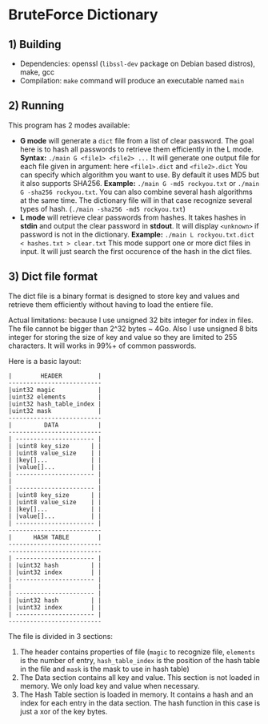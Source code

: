 # BruteForce Dictionary

## 1) Building

- Dependencies: openssl (`libssl-dev` package on Debian based distros), make, gcc
- Compilation: `make` command will produce an executable named `main`

## 2) Running

This program has 2 modes available:

- __G mode__ will generate a `dict` file from a list of clear password. The goal here is to hash all passwords to retrieve them efficiently in the L mode.
  __Syntax:__ `./main G <file1> <file2> ...`
  It will generate one output file for each file given in argument: here `<file1>.dict` and `<file2>.dict`
  You can specify which algorithm you want to use. By default it uses MD5 but it also supports SHA256.
  __Example:__ `./main G -md5 rockyou.txt` or `./main G -sha256 rockyou.txt`.
  You can also combine several hash algorithms at the same time. The dictionary file will in that case recognize several types of hash. (`./main -sha256 -md5 rockyou.txt`)
- __L mode__ will retrieve clear passwords from hashes. It takes hashes in __stdin__ and output the clear password in __stdout__. It will display `<unknown>` if password is not in the dictionary.
  __Example:__ `./main L rockyou.txt.dict < hashes.txt > clear.txt`
  This mode support one or more dict files in input. It will just search the first occurence of the hash in the dict files.

## 3) Dict file format

The dict file is a binary format is designed to store key and values and retrieve them efficiently without having to load the entiere file.

Actual limitations: because I use unsigned 32 bits integer for index in files. The file cannot be bigger than 2^32 bytes ~ 4Go. Also I use unsigned 8 bits integer for storing the size of key and value so they are limited to 255 characters. It will works in 99%+ of common passwords.

Here is a basic layout:

```
|        HEADER          |
--------------------------
|uint32 magic            |
|uint32 elements         |
|uint32 hash_table_index |
|uint32 mask             |
--------------------------
|         DATA           |
--------------------------
| ---------------------- |
| |uint8 key_size      | | 
| |uint8 value_size    | | 
| |key[]...            | |
| |value[]...          | |
| ---------------------- |
|                        |
| ---------------------- |
| |uint8 key_size      | | 
| |uint8 value_size    | | 
| |key[]...            | |
| |value[]...          | |
| ---------------------- |
--------------------------
|      HASH TABLE        |
--------------------------
--------------------------
| ---------------------- |
| |uint32 hash         | | 
| |uint32 index        | |
| ---------------------- |
|                        |
| ---------------------- |
| |uint32 hash         | | 
| |uint32 index        | |
| ---------------------- |
--------------------------
```

The file is divided in 3 sections:

1) The header contains properties of file (`magic` to recognize file, `elements` is the number of entry, `hash_table_index` is the position of the hash table in the file and `mask` is the mask to use in hash table)
2) The Data section contains all key and value. This section is not loaded in memory. We only load key and value when necessary.
3) The Hash Table section is loaded in memory. It contains a hash and an index for each entry in the data section. The hash function in this case is just a xor of the key bytes.
